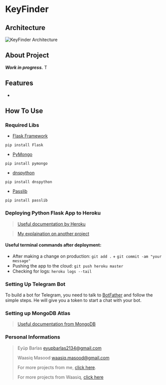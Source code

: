 # KeyFinder

## Architecture
![KeyFinder Architecture](https://user-images.githubusercontent.com/72407947/150644157-d4381009-4481-48d4-8874-183efd69f373.jpg)

## About Project
  ***Work in progress.*** T
## Features
* 

## How To Use
### Required Libs
* [Flask Framework](https://flask.palletsprojects.com/en/2.0.x/ "Python Flask")
```
pip install Flask
```
* [PyMongo](https://pymongo.readthedocs.io/en/stable/ "Python Pymongo")
```
pip install pymongo
```
* [dnspython](https://pypi.org/project/dnspython/2.1.0/ "dnspython")
```
pip install dnspython
```
* [Passlib](https://passlib.readthedocs.io/en/stable/ "passlib")
```
pip install passlib
```

### Deploying Python Flask App to Heroku
> [Useful documentation by Heroku](https://devcenter.heroku.com/articles/getting-started-with-python "python app deployment")

> [My explaination on another project](https://github.com/eyupbarlas/Crypto-Trading-Bot-with-Tradingview-Binance-Heroku-and-Telegram/issues/1)
#### Useful terminal commands after deployment:
* After making a change on production: `git add .` + `git commit -am "your message"`
* Pushing the app to the cloud: `git push heroku master`
* Checking for logs: `heroku logs --tail`

### Setting Up Telegram Bot
To build a bot for Telegram, you need to talk to [BotFather](https://telegram.me/botfather "BotFather") and follow the simple steps. He will give you a token to start a chat with your bot. 

### Setting up MongoDB Atlas
> [Useful documentation from MongoDB](https://www.mongodb.com/developer/how-to/use-atlas-on-heroku/ "Atlas on Heroku")

### Personal Informations
> 
> Eyüp Barlas  eyupbarlas2134@gmail.com
>
> Waasiq Masood  waasiq.masood@gmail.com
> 
> For more projects from me, [click here](https://github.com/eyupbarlas "my repos").
> 
> For more projects from Waasiq, [click here](https://github.com/waasiq "waasiqs repos")
